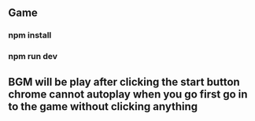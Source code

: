 ## Game

### npm install

### npm run dev

## BGM will be play after clicking the start button chrome cannot autoplay when you go first go in to the game without clicking anything
